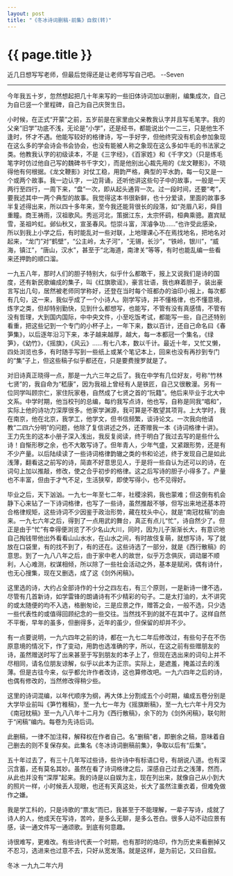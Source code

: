 ```yaml
---
layout: post
title: "《冬冰诗词删稿·前集》自叙(转)"
---
```


# {{ page.title }}

近几日想写写老师，但最后觉得还是让老师写写自己吧。 --Seven

- - - -

今年我五十岁，忽然想起把几十年来写的一些旧体诗词加以删削，编集成次，自己为自已竖一个里程碑，自己为自己庆贺生日。

小时候，在正式“开蒙”之前，五岁前是在家里由父亲教我认字并且写毛笔字。我的父亲“旧学”功底不浅，无论是“小学”，还是经书，都能说出个一二三，只是他生不逢时，怀才不遇。他能写较好的格律诗，写一手好字，但他终究没有机会参加象现在这么多的学会诗会书会协会，也没有能被人称之象现在这么多如牛毛的书法家之类。他教我认字的初级读本，不是《三字经》，《百家姓》和《千字文》（只是练毛笔字时仿过他自己写的魏碑书千字文），而是他别出心裁先用的《龙文鞭影》，不晓得他有何根据。《龙文鞭影》对仗工稳，用韵严格，典型的平水韵，每一句又是一个或两个故事。我一边认字，一边背诵，还听他讲这些句子中的故事，一般是一天两行至四行，一周下来，“盘”一次，即从起头通背一次。过一段时间，还要“考”，要我述其中一两个典型的故事。我觉得这本书很新鲜，也十分爱读，里面的故事多半复述得出来，所以四十多年来，至今我还能背很长的段落，如“尧眉八彩，舜目重瞳。商王祷雨，汉祖歌风。秀巡河北，策据江东，太宗怀鹞，桓典乘骢。嘉宾赋雪，圣祖吟虹。邺仙秋又，宣圣春风。恺崇斗富，浑濬争功……”也许受此感染，所以到我上小学之后，有时能乱对一些对联，上地理课心不在焉找地名，把地名对起来，“龙门”对“鹤壁”，“公主岭，太子河”，“无锡，长沙”，“铁岭，银川”，“威海，镇江”，“唐山，汉水”，甚至于“北海道，南津关”等等，有时也能乱编一些看来还押韵的顺口溜。

一九五八年，那时人们的胆子特别大，似乎什么都敢干，报上又说我们是诗的国度，还有新民歌编成的集子，叫《红旗歌谣》，豪言壮语，我也麻着胆子，装出豪言写出几句，居然被老师同学称好，还登在当时每个班都办的油印小报上，每次都有几句，这一来，我似乎成了一个小诗人。刚学写诗，并不懂格律，也不懂意境，炼字之类，但却特别勤快，见到什么都想写，也能写，不管有没有真感情，不管有没有哲理，大到国内国际，中中央文件，小至吃饭考试，都能写一些，自己还特别看重，把这些记到一个专门的小杯子上，一年下来，数以百计，还自己命名曰《春笋集》，以后逐年沿习下来，本子越来越厚，越大，每一本都冠一个集名，《绿笋》，《幼竹》，《摇旗》，《风云》……有七八本，数以千计。最近十年，又忙又懒，四处浏览也多，有时随手写到一些纸上或某个笔记本上，回来也没有再抄到专门的“集”子上，但这些稿子似乎都还在，只是要费搜罗就是了。

对旧诗真正晓得一点，那是一九六三年之后了。我在中学有几位好友，号称“竹林七贤”的，我自命为“嵇康”，因为我祖上曾经有人是铁匠，自己又很散漫。另有一位同学叫顾宗仁，家住阮家巷，自然成了七贤之首的“阮籍”。他后来毕业于北大中文系。中学时期，他当校刊的总编，每约我写点诗，他也写，自称是同我“唱和”，实际上他的诗功力深厚很多。他家学渊源，我可算是不敢望其项背。上大学时，我在南京，他在北京，我学工，他学文，但书信频繁，谈诗论文。一次我向他请教“二四六分明”的问题，他除了复信讲述之外，还寄赠我一本《诗词格律十讲》。王力先生的这本小册子深入浅出，我反复阅读，终于明白了我过去写的是些什么诗！自惭形秽之余，也不大敢写诗了。但年青人，少年气盛，又紧跟形势，还是有不少产量。以后陆续读了一些诗词格律韵辙之类的书和论述，终于发现自己是如此浅薄，翻看这之前写的诗，简直不好意思见人，于是将一些自认为还可以的诗，在词句上加以推敲，修改，使之合乎初步的格律。这之后写诗的胆子小得多了。产量也不丰富，但由于才气不足，生活狭窄，即使写得小，也不见得好。

毕业之后，天下汹汹。一九七一年至七二年，社稷涂鸦，我也蒙难；但这倒有机会静下心来钻了一下诗词格律，也写了一些诗，虽然推敲不够，但写出来地还基本符合格律规矩，这些诗词不少因鉴于政治形势，藏在枕头中心，就是“南冠枕稿”的由来。一九七六年之后，得到了一点用武的舞台，真正有点儿“忙”，诗自然少了。但正是由于“忙”有幸得便浏览了不少名山大川，同时，因为儿子渐渐长大，有意识地自己掏钱带他出外看看山山水水，在山水之间，有时故伎复萌，就想写诗，写了就放在口袋里，有的找不到了，有的还在。这些诗选了一部分，就是《西行散稿》的意思。到了一九八八年之后，由于家中老人的故世，似乎万念俱灰，调动屡不顺利，人心难测，权谋相倾，所以除了一些社会活动之外，基本是赋闲，偶有诗什，也无心搜集，现在又删选，成了这《剑外闲稿》。

这里选的诗，大约占全部诗作的十分之四左右，有三个原则，一是新诗一律不选，尽管有几首新诗，如学雷锋的朗诵诗有不少精彩的句子。二是太打油的，太不讲究的或太随便的均不入选，格删匆论，三是应景之作，赠答之会，一般不选，只少选一些代表性的或值得回顾纪念的一些交往。当然找不到的就不在其中了。这样自然不平衡，早年的虽多，但删得多，近年的虽少，但保留的却并不少。

有一点要说明，一九六四年之前的诗，都在一九七二年后修改过，有些句子在不伤原意境的情况下，作了变动，用韵也选准确的字，所以，在这之前有些赠朋友的诗，虽然赠送时写了出来甚至于写到朋友的本子上了，但现在选出来的词句上并不尽相同，请名位朋友谅解，似乎以此本为正宗。实际上，是遮羞，掩盖过去的浅薄。但是古往今来，似乎都允许作者改诗，这也算修改吧。一九六四年之后的诗，也偶有修改的，当然修改得稍少些。

这里的诗词混编，以年代顺序为纲，再大体上分割成五个小时期，编成五卷分别是大学毕业前叫《笋竹稚稿》，至一九七一年为《摇旗断稿》，至一九七六年十月交为《南冠枕稿》至一九八八年十二月为《西行散稿》，余下的为《剑外闲稿》，联句附于“闲稿”编内。每卷为先诗后词。

此删稿，一律不加注释，解释权在作者自己。名“删稿”者，即删余之稿，意味着自己删去的则不复保存矣。此集名《冬冰诗词删稿前集》，争取以后有“后集”。

五十年过去了，有三十几年写过些诗，些许诗中有标语口号，有胡说八道。也有深沉含蓄，还有莫名其妙。虽然在看了诗词格律之后，深感自己过去之浅薄，然而，从此也并没有“深厚”起来。我的诗是以自娱为主，现在列出来，就像自己从小到大的照片一样，小时候丢人现眼，也还有天真这处，长大了虽然注重衣着，但难免做作之嫌。

我是学工科的，只是诗歌的“票友”而已，我甚至于不能理解，一辈子写诗，成就了诗人的人，他成天在写诗，苦吟，是多么无聊，是多么苍白。很多人动不动应景有感，读一通文件写一通颂歌。到底有何意趣。

诗很难写，更难改。有些诗代表一个时期，也有那时的烙印，作为历史来看删掉又不忍习，选进来也过意不去，只好从宽发落。就是这样，是为前记，又曰自叙。

冬冰
一九九二年六月

